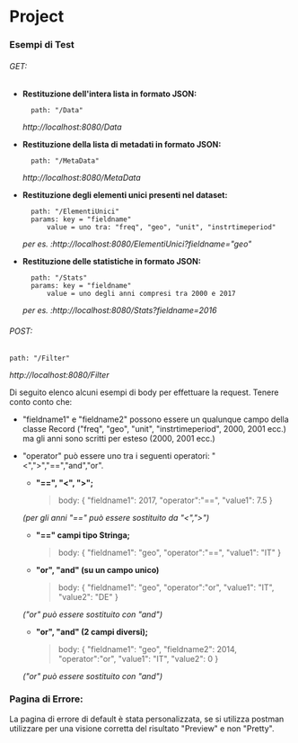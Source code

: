 # Project

### Esempi di Test

###### GET:

- **Restituzione dell'intera lista in formato JSON:**
	
		path: "/Data"
	
	*http://localhost:8080/Data*
- **Restituzione della lista di metadati in formato JSON:**
	
		path: "/MetaData"
	
	*http://localhost:8080/MetaData*
- **Restituzione degli elementi unici presenti nel dataset:**
	
		path: "/ElementiUnici"
		params: key = "fieldname"
			value = uno tra: "freq", "geo", "unit", "instrtimeperiod"
	
	*per es. :http://localhost:8080/ElementiUnici?fieldname="geo"*
- **Restituzione delle statistiche in formato JSON:**
		
		path: "/Stats"
		params: key = "fieldname"
			value = uno degli anni compresi tra 2000 e 2017
		
	*per es. :http://localhost:8080/Stats?fieldname=2016*


###### POST: 
	
	path: "/Filter"
	
*http://localhost:8080/Filter*

 Di seguito elenco alcuni esempi di body per effettuare la request.
 Tenere conto conto che:
 	
 - "fieldname1" e "fieldname2" possono essere un qualunque campo della classe Record ("freq", "geo", "unit", "instrtimeperiod", 2000, 2001 ecc.) ma gli anni sono scritti per esteso (2000, 2001 ecc.)
 - "operator" può essere uno tra i seguenti operatori: "<",">","==","and","or". 
 	
 	- **"==", "<", ">";** 
	
		> body:
		 {
			"fieldname1": 2017,
			"operator":"==",
			"value1": 7.5
		 } 
	 
	 *(per gli anni "==" può essere sostituito da "<",">")*
 	 
 	- **"==" campi tipo Stringa;** 
	
		> body:
		{
			"fieldname1": "geo",
			"operator":"==",
			"value1": "IT"
		}
	
	- **"or", "and" (su un campo unico)** 

		> body:
		{
			"fieldname1": "geo",
			"operator":"or",
			"value1": "IT",
			"value2": "DE"
		} 

	*("or" può essere sostituito con "and")*
	
	- **"or", "and" (2 campi diversi);**
	
		> body:
		{
			"fieldname1": "geo",
			"fieldname2": 2014,
			"operator":"or",
			"value1": "IT",
			"value2": 0
		} 
	
	*("or" può essere sostituito con "and")*
	
### Pagina di Errore:
La pagina di errore di default è stata personalizzata, se si utilizza postman utilizzare per una visione corretta del risultato "Preview" e non "Pretty".
